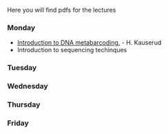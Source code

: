 Here you will find pdfs for the lectures

### Monday
- [Introduction to DNA metabarcoding.](Intro_lecture.pdf) - H. Kauserud
- Introduction to sequencing techinques
### Tuesday
### Wednesday
### Thursday
### Friday
